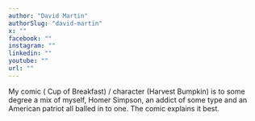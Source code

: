 ```yaml
---
author: "David Martin"
authorSlug: "david-martin"
x: ""
facebook: ""
instagram: ""
linkedin: ""
youtube: ""
url: ""
---
```


My comic ( Cup of Breakfast) / character (Harvest Bumpkin) is to some degree a mix of myself, Homer Simpson, an addict of some type and an American patriot all balled in to one. The comic explains it best.
